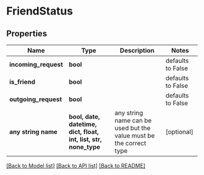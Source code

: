# FriendStatus


## Properties
Name | Type | Description | Notes
------------ | ------------- | ------------- | -------------
**incoming_request** | **bool** |  | defaults to False
**is_friend** | **bool** |  | defaults to False
**outgoing_request** | **bool** |  | defaults to False
**any string name** | **bool, date, datetime, dict, float, int, list, str, none_type** | any string name can be used but the value must be the correct type | [optional]

[[Back to Model list]](../README.md#documentation-for-models) [[Back to API list]](../README.md#documentation-for-api-endpoints) [[Back to README]](../README.md)


